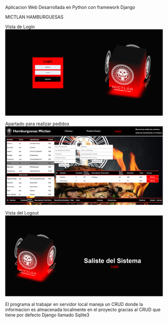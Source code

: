 Aplicacion Web Desarrollada en Python con framework Django

MICTLAN HAMBURGUESAS

Vista de Login
![Cadena](https://github.com/ByPona/mictlan-localhost/blob/main/mictlan_local/1.PNG)

Apartado para realizar pedidos
![Cadena](https://github.com/ByPona/mictlan-localhost/blob/main/mictlan_local/2.PNG)

Vista del Logout
![Cadena](https://github.com/ByPona/mictlan-localhost/blob/main/mictlan_local/3.PNG)

El programa al trabajar en servidor local maneja un CRUD donde la informacion es almacenada localmente en el proyecto gracias al CRUD que tiene por defecto Django llamado Sqlite3
